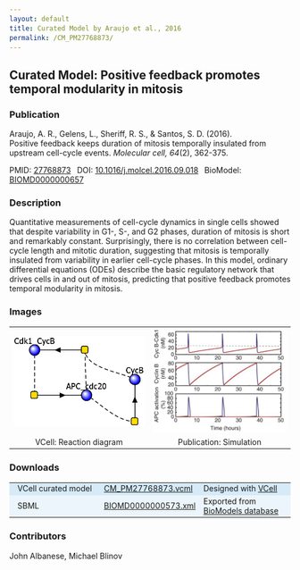 ```yaml
---
layout: default
title: Curated Model by Araujo et al., 2016
permalink: /CM_PM27768873/
---
```

## Curated Model: Positive feedback promotes temporal modularity in mitosis
### Publication 

Araujo, A. R., Gelens, L., Sheriff, R. S., & Santos, S. D. (2016).<br />
Positive feedback keeps duration of mitosis temporally insulated from upstream cell-cycle events. 
<i>Molecular cell, 64</i>(2), 362-375.

 PMID: <a href="https://www.ncbi.nlm.nih.gov/pubmed/?term=27768873">27768873</a>&ensp; 
 DOI: <a href="https://doi.org/10.1016/j.molcel.2016.09.018">10.1016/j.molcel.2016.09.018</a>&ensp;
 BioModel: <a href="https://www.ebi.ac.uk/biomodels/BIOMD0000000657">BIOMD0000000657</a><br />

### Description
Quantitative measurements of cell-cycle dynamics in single cells showed that despite variability in G1-, S-, and G2 phases, duration of mitosis is short and remarkably constant. Surprisingly, there is no correlation between cell-cycle length and mitotic duration, suggesting that mitosis is temporally insulated from variability in earlier cell-cycle phases. In this model, ordinary differential equations (ODEs) describe the basic regulatory network that drives cells in and out of mitosis, predicting that positive feedback promotes temporal modularity in mitosis.

### Images

 <table align="center"> 
  <td align="center" width="300"><a href="https://modelbricks.github.io/images/Vcellimages/CM_PM27768873.PNG"><img width="250" align="center" src="/images/Vcellimages/CM_PM27768873.PNG"/></a></td>
  <td align="center" width="300"><a href="https://modelbricks.github.io/images/publications/CM_PM27768873_Sim.PNG"><img width="250" src="/images/publications/CM_PM27768873_Sim.PNG"/></a></td>
 <tr>
  <td align="center"> VCell: Reaction diagram</td>
  <td align="center"> Publication: Simulation</td>
 </tr>
 </table>

### Downloads
<center>
 <table>
  <td width="33%" bgcolor="#D6EAF8">&nbsp; VCell curated model </td>
  <td width="33%" bgcolor="#D6EAF8"><a href="/modelbricks/VCML_SBMLfiles/CM_PM27768873.vcml">CM_PM27768873.vcml</a></td>
  <td width="33%" bgcolor="#D6EAF8"> Designed with <a href="http://vcell.org"> VCell</a></td>
  <tr>
   <td bgcolor="#EBF5FB">&nbsp; SBML </td>
   <td bgcolor="#EBF5FB"><a href="/modelbricks/VCML_SBMLfiles/BIOMD0000000657.xml">BIOMD0000000573.xml</a></td>
   <td bgcolor="#EBF5FB"> Exported from <a href="https://www.ebi.ac.uk/biomodels/BIOMD0000000657">BioModels database</a></td>
  </tr>
 </table>
</center>
  
### Contributors
John Albanese, Michael Blinov
 

